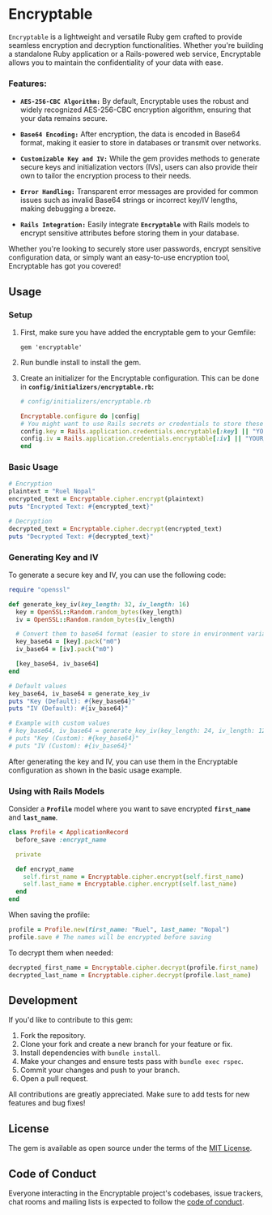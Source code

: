 # Encryptable

`Encryptable` is a lightweight and versatile Ruby gem crafted to provide seamless encryption and decryption functionalities. Whether you're building a standalone Ruby application or a Rails-powered web service, Encryptable allows you to maintain the confidentiality of your data with ease.

### Features:

- **`AES-256-CBC Algorithm:`** By default, Encryptable uses the robust and widely recognized AES-256-CBC encryption algorithm, ensuring that your data remains secure.

- **`Base64 Encoding:`** After encryption, the data is encoded in Base64 format, making it easier to store in databases or transmit over networks.

- **`Customizable Key and IV:`** While the gem provides methods to generate secure keys and initialization vectors (IVs), users can also provide their own to tailor the encryption process to their needs.

- **`Error Handling:`** Transparent error messages are provided for common issues such as invalid Base64 strings or incorrect key/IV lengths, making debugging a breeze.

- **`Rails Integration:`** Easily integrate **`Encryptable`** with Rails models to encrypt sensitive attributes before storing them in your database.

Whether you're looking to securely store user passwords, encrypt sensitive configuration data, or simply want an easy-to-use encryption tool, Encryptable has got you covered!

## Usage

### Setup

1. First, make sure you have added the encryptable gem to your Gemfile:

   ```
   gem 'encryptable'
   ```

2. Run bundle install to install the gem.

3. Create an initializer for the Encryptable configuration. This can be done in **`config/initializers/encryptable.rb`:**

   ```ruby
   # config/initializers/encryptable.rb

   Encryptable.configure do |config|
   # You might want to use Rails secrets or credentials to store these values
   config.key = Rails.application.credentials.encryptable[:key] || "YOUR_DEFAULT_KEY"
   config.iv = Rails.application.credentials.encryptable[:iv] || "YOUR_DEFAULT_IV"
   end
   ```

### Basic Usage

```ruby
# Encryption
plaintext = "Ruel Nopal"
encrypted_text = Encryptable.cipher.encrypt(plaintext)
puts "Encrypted Text: #{encrypted_text}"

# Decryption
decrypted_text = Encryptable.cipher.decrypt(encrypted_text)
puts "Decrypted Text: #{decrypted_text}"

```

### Generating Key and IV

To generate a secure key and IV, you can use the following code:

```ruby
require "openssl"

def generate_key_iv(key_length: 32, iv_length: 16)
  key = OpenSSL::Random.random_bytes(key_length)
  iv = OpenSSL::Random.random_bytes(iv_length)

  # Convert them to base64 format (easier to store in environment variables)
  key_base64 = [key].pack("m0")
  iv_base64 = [iv].pack("m0")

  [key_base64, iv_base64]
end

# Default values
key_base64, iv_base64 = generate_key_iv
puts "Key (Default): #{key_base64}"
puts "IV (Default): #{iv_base64}"

# Example with custom values
# key_base64, iv_base64 = generate_key_iv(key_length: 24, iv_length: 12)
# puts "Key (Custom): #{key_base64}"
# puts "IV (Custom): #{iv_base64}"
```

After generating the key and IV, you can use them in the Encryptable configuration as shown in the basic usage example.

### Using with Rails Models

Consider a **`Profile`** model where you want to save encrypted **`first_name`** and **`last_name`**.

```ruby
class Profile < ApplicationRecord
  before_save :encrypt_name

  private

  def encrypt_name
    self.first_name = Encryptable.cipher.encrypt(self.first_name)
    self.last_name = Encryptable.cipher.encrypt(self.last_name)
  end
end
```

When saving the profile:

```ruby
profile = Profile.new(first_name: "Ruel", last_name: "Nopal")
profile.save # The names will be encrypted before saving
```

To decrypt them when needed:

```ruby
decrypted_first_name = Encryptable.cipher.decrypt(profile.first_name)
decrypted_last_name = Encryptable.cipher.decrypt(profile.last_name)
```

## Development

If you'd like to contribute to this gem:

1. Fork the repository.
2. Clone your fork and create a new branch for your feature or fix.
3. Install dependencies with `bundle install`.
4. Make your changes and ensure tests pass with `bundle exec rspec`.
5. Commit your changes and push to your branch.
6. Open a pull request.

All contributions are greatly appreciated. Make sure to add tests for new features and bug fixes!

## License

The gem is available as open source under the terms of the [MIT License](https://opensource.org/licenses/MIT).

## Code of Conduct

Everyone interacting in the Encryptable project's codebases, issue trackers, chat rooms and mailing lists is expected to follow the [code of conduct](https://github.com/raketbizdev/encryptable/blob/main/CODE_OF_CONDUCT.md).
